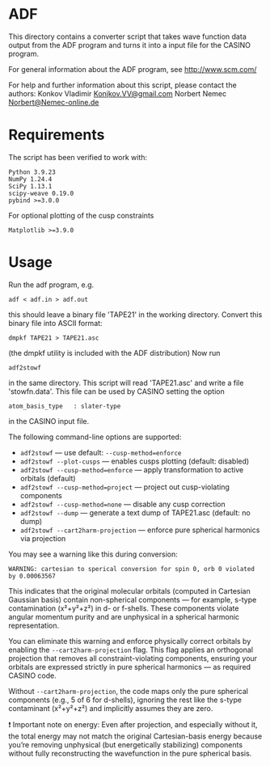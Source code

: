 ADF
===

This directory contains a converter script that takes wave function data
output from the ADF program and turns it into a input file for the CASINO
program.

For general information about the ADF program, see http://www.scm.com/

For help and further information about this script, please contact the authors:
    Konkov Vladimir <Konjkov.VV@gmail.com>
    Norbert Nemec <Norbert@Nemec-online.de>


Requirements
============

The script has been verified to work with:

    Python 3.9.23
    NumPy 1.24.4
    SciPy 1.13.1
    scipy-weave 0.19.0
    pybind >=3.0.0

For optional plotting of the cusp constraints

    Matplotlib >=3.9.0


Usage
=====

Run the adf program, e.g.

    adf < adf.in > adf.out

this should leave a binary file 'TAPE21' in the working directory.
Convert this binary file into ASCII format:

    dmpkf TAPE21 > TAPE21.asc

(the dmpkf utility is included with the ADF distribution)
Now run

    adf2stowf

in the same directory. This script will read 'TAPE21.asc' and write a file 'stowfn.data'.
This file can be used by CASINO setting the option

    atom_basis_type   : slater-type

in the CASINO input file.

The following command-line options are supported:
* `adf2stowf` — use default: `--cusp-method=enforce`
* `adf2stowf --plot-cusps` — enables cusps plotting (default: disabled)
* `adf2stowf --cusp-method=enforce` — apply transformation to active orbitals (default)
* `adf2stowf --cusp-method=project` — project out cusp-violating components
* `adf2stowf --cusp-method=none` — disable any cusp correction
* `adf2stowf --dump` — generate a text dump of TAPE21.asc (default: no dump)
* `adf2stowf --cart2harm-projection` — enforce pure spherical harmonics via projection

You may see a warning like this during conversion:

    WARNING: cartesian to sperical conversion for spin 0, orb 0 violated by 0.00063567

This indicates that the original molecular orbitals (computed in Cartesian Gaussian basis) contain
non-spherical components — for example, s-type contamination (x²+y²+z²) in d- or f-shells. These
components violate angular momentum purity and are unphysical in a spherical harmonic representation.

You can eliminate this warning and enforce physically correct orbitals by enabling the `--cart2harm-projection` flag.
This flag applies an orthogonal projection that removes all constraint-violating components, ensuring your orbitals are
expressed strictly in pure spherical harmonics — as required CASINO code.

Without `--cart2harm-projection`, the code maps only the pure spherical components (e.g., 5 of 6 for d-shells), ignoring
the rest like the s-type contaminant (x²+y²+z²) and implicitly assumes they are zero.

❗ Important note on energy: Even after projection, and especially without it, the total energy may not match the original
Cartesian-basis energy because you’re removing unphysical (but energetically stabilizing) components without fully reconstructing
the wavefunction in the pure spherical basis.
